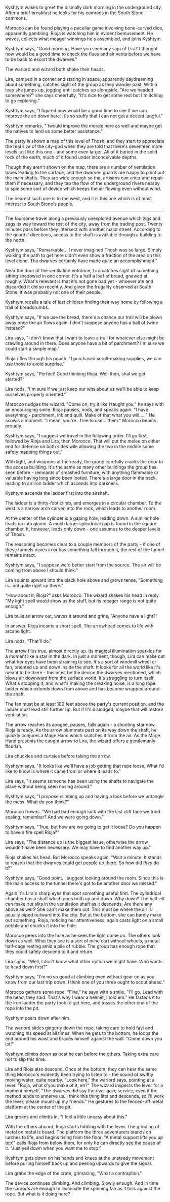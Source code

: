 Kyshtym wakes to greet the dismally dark morning in the underground city. After a brief breakfast he looks for his comrads in the South Stone commons.

Morocco can be found playing a peculiar game involving bone-carved dice, apparently gambling. Rioja is watching him in evident bemusement. He waves, collects what meager winnings he's assembled, and joins Kyshtym.

Kyshtym says, "Good morning. Have you seen any sign of Lira? I thought now would be a good time to check the flues and air vents before we have to be back to escort the dwarves."

The warlord and wizard both shake their heads.

Lira, camped in a corner and staring in space, apparently daydreaming about something, catches sight of the group as they wander past. With a leap she jumps up, jogging until catches up alongside, "Are we headed somewhere?" she says cheerfully, "It's nice to get some rest but I'm itching to go exploring."

Kyshtym says, "I figured now would be a good time to see if we can improve the air down here. It's so stuffy that I can not get a decent lungful."

Kyshtym remarks, "'twould improve the morale here as well and maybe get the natives to lend us some better assistance."

The party is shown a map of this level of Thosh, and they start to appreciate the real size of the city-god when they are told that there's seventeen more levels just like this one - and some even larger. All of it buried in the solid rock of the earth, much of it found under inconceivable depths.

Though they aren't shown on the map, there are a number of ventilation tubes leading to the surface, and the dwarven guards are happy to point out the main shafts. They are wide enough so that artisans can enter and repair them if necessary, and they tap the flow of the underground rivers nearby to spin some sort of device which keeps the air flowing even without wind.

The nearest such one is to the west, and it is this one which is of most interest to South Stone's people.

---

The foursome travel along a previously unexplored avenue which zigs and zags its way toward the rest of the city, away from the trading post. Twenty minutes pass before they intersect with another major street. According to the guards' directions, access to the shaft is available through a building to the north.

Kyshtym says, "Remarkable... I never imagined Thosh was so large. Simply walking the path to get here didn't even show a fraction of the area on this level alone. The dwarves certainly have made quite an accomplishment."

Near the door of the ventilation entrance, Lira catches sight of something sitting shadowed in one corner. It's a half a loaf of bread, gnawed at roughly. What's relevant is that it's not gone bad yet - whoever ate and discarded it did so recently. And given the frugality observed at South Stone, it was probably not one of their people.

Kyshtym recalls a tale of lost children finding their way home by following a trail of breadcrumbs.

Kyshtym says, "If we use the bread, there's a chance our trail will be blown away once the air flows again. I don't suppose anyone has a ball of twine instead?"

Lira says, "I don't know that I want to leave a trail for whatever else might be crawling around in there. Does anyone have a bit of parchment? I'm sure we could start a simple map."

Rioja rifles through his pouch. "I purchased scroll-making supplies, we can use those to avoid surprise."

Kyshtym says, "Perfect! Good thinking Rioja. Well then, shal we get started?"

Lira nods, "I'm sure if we just keep our wits about us we'll be able to keep ourselves properly oriented."

Morocco nudges the wizard. "Come on, try it like I taught you," he says with an encouraging smile. Rioja pauses, nods, and speaks again. "I have everything - parchment, ink and quill. Make of that what you will.... " He scowls a moment. "I mean, you're.. free to use... them." Morocco beams proudly.

Kyshtym says, "I suggest we travel in the following order. I'll go first, followed by Rioja and Lira, then Morocco. That will put the melee on either end for defence on both sides wile allowing the two in the middle some safety mapping things out."

With light, and weapons at the ready, the group carefully cracks the door to the access building. It's the same as many other buildings the group has seen before - remnants of smashed furniture, with anything flammable or valuable having long since been looted. There's a large door in the back, leading to an iron ladder which ascends into darkness.

Kyshtym ascends the ladder first into the airshaft.

The ladder is a thirty-foot climb, and emerges in a circular chamber. To the west is a narrow arch carven into the rock, which leads to another room.

At the center of the cylinder is a gaping hole, leading down. A similar hole leads up into gloom. A much larger cylindrical gap is found in the square chamber. It, however, leads only down - one assumes to the deeper levels of Thosh.

The reasoning becomes clear to a couple members of the party - if one of these tunnels caves in or has something fall through it, the rest of the tunnel remains intact.

Kyshtym says, "I suppose we'd better start from the source. The air will be coming from above I should think."

Lira squints upward into the black hole above and grows tense, "Something is...not quite right up there."

"How about it, Rioja?" asks Morocco. The wizard shakes his head in reply. "My light spell would show us the stuff, but its meager range is not quite enough."

Lira pulls an arrow out, waves it around and grins, "Anyone have a light?"

In answer, Rioja incants a short spell. The arrowhead comes to life with arcane light.

Lira nods, "That'll do."

The arrow flies true, almost directly up. Its magical illumination sparkles for a moment like a star in the dark. In just a moment, though, Lira can make out what her eyes have been straining to see. It's a sort of windmill wheel or fan, oriented up and down inside the shaft. It looks for all the world like it's meant to be there - this must be the device the dwarves mentioned, which blows air downward from the surface world. It's struggling to turn itself. What's stopping it, and what's making the creaking noise, is a long rope ladder which extends down from above and has become wrapped around the shaft.

The fan must be at least 100 feet above the party's current position, and the ladder must lead still further up. But if it's dislodged, maybe that will restore ventilation.

The arrow reaches its apogee, pauses, falls again - a shooting star now. Rioja is ready. As the arrow plummets past on its way down the shaft, he quickly conjures a Mage Hand which snatches it from the air. As the Mage Hand presents the caught arrow to Lira, the wizard offers a gentlemanly flourish.

Lira chuckles and curtsies before taking the arrow.

Kyshtym says, "It looks like we'll have a job getting that rope loose, What i'd like to know is where it came from or where it leads to."

Lira says, "It seems someone has been using the shafts to navigate the place without being seen nosing around."

Kyshtym says, "I propose climbing up and having a look before we untangle the mess. What do you think?"

Morocco frowns. "We had bad enough luck with the last cliff face we tried scaling, remember? And we were going down."

Kyshtym says, "True, but how are we going to get it loose? Do you happen to have a fire spell Rioja?"

Lira says, "The distance up is the biggest issue, otherwise the arrow wouldn't have been necessary. We may have to find another way up."

Rioja shakes his head. But Morocco speaks again. "Wait a minute. It stands to reason that the dwarves could get people up there. So how did _they_ do it?"

Kyshtym says, "Good point. I suggest looking around the room. Since this is the main access to the tunnel there's got to be another door we missed."

Again it's Lira's sharp eyes that spot something useful first. The cylindrical chamber has a shaft which goes both up and down. Why down? The half-elf can make out slits in the ventilation shaft as it descends. Are there any above as well? She can't make them out. This must be where the air is acually piped outward into the city. But at the bottom, she can barely make out something. Rioja, noticing her attentiveness, again casts light on a small pebble and chucks it into the hole.

Morocco peers into the hole as he sees the light come on. The others look down as well. What they see is a sort of mine cart without wheels, a metal half-cage resting amid a pile of rubble. The group has enough rope that they could safely descend to it and return.

Lira sighs, "Well, I don't know what other option we might have. Who wants to head down first?"

Kyshtym says, "I'm no so good at climbing even without gear on as you know from our last trip down. I think one of you three ought to scout ahead."

Morocco gathers some rope. "Fine," he says with a smile. "I'll go. Lead with the head, they said. That's why I wear a helmet, I told em." He fastens it to the iron ladder the party took to get here, and tosses the other end of the rope into the pit.

Kyshtym peers down after him.

The warlord slides gingerly down the rope, taking care to hold fast and watching his speed at all times. When he gets to the bottom, he loops the end around his waist and braces himself against the wall. "Come down you lot!"

Kyshtym climbs down as best he can before the others. Taking extra care not to slip this time.

Lira and Rioja also descend. Once at the bottom, they can hear the same thing Morocco's evidently been trying to listen to - the sound of swiftly moving water, quite nearby. "Look here," the warlord says, pointing at a lever. "Rioja, what d'you make of it, eh?" The wizard inspects the lever for a moment himself. "The dwarves did say the river gave service, even if the method tends to unnerve us. I think this thing lifts and descends, so I'll work the lever, please mount up my friends." He gestures to the fenced-off metal platform at the center of the pit.

Lira groans and climbs in, "I feel a little uneasy about this."

With the others aboard, Rioja starts fiddling with the lever. The grinding of metal on metal is heard. The platform the three adventurers stands on lurches to life, and begins rising from the floor. "A metal support lifts you up top!" calls Rioja from below them, for only he can directly see the cause of it. "Just yell down when you want me to stop."

Kyshtym gets down on his hands and knees at the unsteady movement before pulling himself back up and peering upwards to give the signal.

Lira grabs the edge of the crate, grimacing, "What a contraption."

The device continues climbing. And climbing. Slowly enough. And in time the sunrods are enough to illuminate the spinning fan as it toils against the rope. But what is it doing here?
